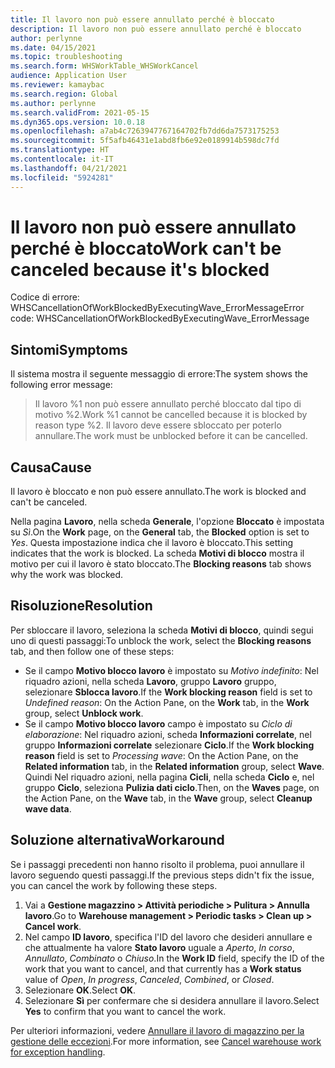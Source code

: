 ```yaml
---
title: Il lavoro non può essere annullato perché è bloccato
description: Il lavoro non può essere annullato perché è bloccato
author: perlynne
ms.date: 04/15/2021
ms.topic: troubleshooting
ms.search.form: WHSWorkTable_WHSWorkCancel
audience: Application User
ms.reviewer: kamaybac
ms.search.region: Global
ms.author: perlynne
ms.search.validFrom: 2021-05-15
ms.dyn365.ops.version: 10.0.18
ms.openlocfilehash: a7ab4c7263947767164702fb7dd6da7573175253
ms.sourcegitcommit: 5f5afb46431e1abd8fb6e92e0189914b598dc7fd
ms.translationtype: HT
ms.contentlocale: it-IT
ms.lasthandoff: 04/21/2021
ms.locfileid: "5924281"
---
```

# <a name="work-cant-be-canceled-because-its-blocked"></a><span data-ttu-id="79099-103">Il lavoro non può essere annullato perché è bloccato</span><span class="sxs-lookup"><span data-stu-id="79099-103">Work can't be canceled because it's blocked</span></span>

<span data-ttu-id="79099-104">Codice di errore: WHSCancellationOfWorkBlockedByExecutingWave_ErrorMessage</span><span class="sxs-lookup"><span data-stu-id="79099-104">Error code: WHSCancellationOfWorkBlockedByExecutingWave_ErrorMessage</span></span>

## <a name="symptoms"></a><span data-ttu-id="79099-105">Sintomi</span><span class="sxs-lookup"><span data-stu-id="79099-105">Symptoms</span></span>

<span data-ttu-id="79099-106">Il sistema mostra il seguente messaggio di errore:</span><span class="sxs-lookup"><span data-stu-id="79099-106">The system shows the following error message:</span></span>

> <span data-ttu-id="79099-107">Il lavoro %1 non può essere annullato perché bloccato dal tipo di motivo %2.</span><span class="sxs-lookup"><span data-stu-id="79099-107">Work %1 cannot be cancelled because it is blocked by reason type %2.</span></span> <span data-ttu-id="79099-108">Il lavoro deve essere sbloccato per poterlo annullare.</span><span class="sxs-lookup"><span data-stu-id="79099-108">The work must be unblocked before it can be cancelled.</span></span>

## <a name="cause"></a><span data-ttu-id="79099-109">Causa</span><span class="sxs-lookup"><span data-stu-id="79099-109">Cause</span></span>

<span data-ttu-id="79099-110">Il lavoro è bloccato e non può essere annullato.</span><span class="sxs-lookup"><span data-stu-id="79099-110">The work is blocked and can't be canceled.</span></span>

<span data-ttu-id="79099-111">Nella pagina **Lavoro**, nella scheda **Generale**, l'opzione **Bloccato** è impostata su *Sì*.</span><span class="sxs-lookup"><span data-stu-id="79099-111">On the **Work** page, on the **General** tab, the **Blocked** option is set to *Yes*.</span></span> <span data-ttu-id="79099-112">Questa impostazione indica che il lavoro è bloccato.</span><span class="sxs-lookup"><span data-stu-id="79099-112">This setting indicates that the work is blocked.</span></span> <span data-ttu-id="79099-113">La scheda **Motivi di blocco** mostra il motivo per cui il lavoro è stato bloccato.</span><span class="sxs-lookup"><span data-stu-id="79099-113">The **Blocking reasons** tab shows why the work was blocked.</span></span>

## <a name="resolution"></a><span data-ttu-id="79099-114">Risoluzione</span><span class="sxs-lookup"><span data-stu-id="79099-114">Resolution</span></span>

<span data-ttu-id="79099-115">Per sbloccare il lavoro, seleziona la scheda **Motivi di blocco**, quindi segui uno di questi passaggi:</span><span class="sxs-lookup"><span data-stu-id="79099-115">To unblock the work, select the **Blocking reasons** tab, and then follow one of these steps:</span></span>

- <span data-ttu-id="79099-116">Se il campo **Motivo blocco lavoro** è impostato su *Motivo indefinito*: Nel riquadro azioni, nella scheda **Lavoro**, gruppo **Lavoro** gruppo, selezionare **Sblocca lavoro**.</span><span class="sxs-lookup"><span data-stu-id="79099-116">If the **Work blocking reason** field is set to *Undefined reason*: On the Action Pane, on the **Work** tab, in the **Work** group, select **Unblock work**.</span></span>
- <span data-ttu-id="79099-117">Se il campo **Motivo blocco lavoro** campo è impostato su *Ciclo di elaborazione*: Nel riquadro azioni, scheda **Informazioni correlate**, nel gruppo **Informazioni correlate** selezionare **Ciclo**.</span><span class="sxs-lookup"><span data-stu-id="79099-117">If the **Work blocking reason** field is set to *Processing wave*: On the Action Pane, on the **Related information** tab, in the **Related information** group, select **Wave**.</span></span> <span data-ttu-id="79099-118">Quindi Nel riquadro azioni, nella pagina **Cicli**, nella scheda **Ciclo** e, nel gruppo **Ciclo**, seleziona **Pulizia dati ciclo**.</span><span class="sxs-lookup"><span data-stu-id="79099-118">Then, on the **Waves** page, on the Action Pane, on the **Wave** tab, in the **Wave** group, select **Cleanup wave data**.</span></span>

## <a name="workaround"></a><span data-ttu-id="79099-119">Soluzione alternativa</span><span class="sxs-lookup"><span data-stu-id="79099-119">Workaround</span></span>

<span data-ttu-id="79099-120">Se i passaggi precedenti non hanno risolto il problema, puoi annullare il lavoro seguendo questi passaggi.</span><span class="sxs-lookup"><span data-stu-id="79099-120">If the previous steps didn't fix the issue, you can cancel the work by following these steps.</span></span>

1. <span data-ttu-id="79099-121">Vai a **Gestione magazzino \> Attività periodiche \> Pulitura \> Annulla lavoro**.</span><span class="sxs-lookup"><span data-stu-id="79099-121">Go to **Warehouse management \> Periodic tasks \> Clean up \> Cancel work**.</span></span>
1. <span data-ttu-id="79099-122">Nel campo **ID lavoro**, specifica l'ID del lavoro che desideri annullare e che attualmente ha valore **Stato lavoro** uguale a *Aperto*, *In corso*, *Annullato*, *Combinato* o *Chiuso*.</span><span class="sxs-lookup"><span data-stu-id="79099-122">In the **Work ID** field, specify the ID of the work that you want to cancel, and that currently has a **Work status** value of *Open*, *In progress*, *Canceled*, *Combined*, or *Closed*.</span></span>
1. <span data-ttu-id="79099-123">Selezionare **OK**.</span><span class="sxs-lookup"><span data-stu-id="79099-123">Select **OK**.</span></span>
1. <span data-ttu-id="79099-124">Selezionare **Sì** per confermare che si desidera annullare il lavoro.</span><span class="sxs-lookup"><span data-stu-id="79099-124">Select **Yes** to confirm that you want to cancel the work.</span></span>

<span data-ttu-id="79099-125">Per ulteriori informazioni, vedere [Annullare il lavoro di magazzino per la gestione delle eccezioni](../../warehousing/cancel-warehouse-work.md).</span><span class="sxs-lookup"><span data-stu-id="79099-125">For more information, see [Cancel warehouse work for exception handling](../../warehousing/cancel-warehouse-work.md).</span></span>
